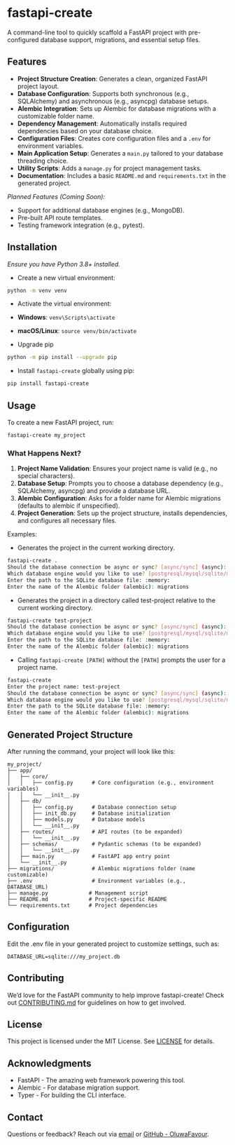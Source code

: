 # fastapi-create

A command-line tool to quickly scaffold a FastAPI project with pre-configured database support, migrations, and essential setup files.

## Features

- **Project Structure Creation**: Generates a clean, organized FastAPI project layout.
- **Database Configuration**: Supports both synchronous (e.g., SQLAlchemy) and asynchronous (e.g., asyncpg) database setups.
- **Alembic Integration**: Sets up Alembic for database migrations with a customizable folder name.
- **Dependency Management**: Automatically installs required dependencies based on your database choice.
- **Configuration Files**: Creates core configuration files and a `.env` for environment variables.
- **Main Application Setup**: Generates a `main.py` tailored to your database threading choice.
- **Utility Scripts**: Adds a `manage.py` for project management tasks.
- **Documentation**: Includes a basic `README.md` and `requirements.txt` in the generated project.

*Planned Features (Coming Soon):*

- Support for additional database engines (e.g., MongoDB).
- Pre-built API route templates.
- Testing framework integration (e.g., pytest).

## Installation

*Ensure you have Python 3.8+ installed.*

- Create a new virtual environment:

```bash
python -m venv venv
```

- Activate the virtual environment:

- **Windows**: `venv\Scripts\activate`
- **macOS/Linux**: `source venv/bin/activate`

- Upgrade pip

```bash
python -m pip install --upgrade pip
```

- Install `fastapi-create` globally using pip:

```bash
pip install fastapi-create
```

## Usage

To create a new FastAPI project, run:

```bash
fastapi-create my_project
```

### What Happens Next?

1. **Project Name Validation**: Ensures your project name is valid (e.g., no special characters).
2. **Database Setup**: Prompts you to choose a database dependency (e.g., SQLAlchemy, asyncpg) and provide a database URL.
3. **Alembic Configuration**: Asks for a folder name for Alembic migrations (defaults to alembic if unspecified).
4. **Project Generation**: Sets up the project structure, installs dependencies, and configures all necessary files.

Examples:

- Generates the project in the current working directory.

```bash
fastapi-create .
Should the database connection be async or sync? [async/sync] (async): async
Which database engine would you like to use? [postgresql/mysql/sqlite/mariadb] (postgresql): sqlite
Enter the path to the SQLite database file: :memory:
Enter the name of the Alembic folder (alembic): migrations
```

- Generates the project in a directory called test-project relative to the current working directory.

```bash
fastapi-create test-project
Should the database connection be async or sync? [async/sync] (async): async
Which database engine would you like to use? [postgresql/mysql/sqlite/mariadb] (postgresql): sqlite
Enter the path to the SQLite database file: :memory:
Enter the name of the Alembic folder (alembic): migrations
```

- Calling `fastapi-create [PATH]` without the `[PATH]` prompts the user for a project name.

```bash
fastapi-create
Enter the project name: test-project
Should the database connection be async or sync? [async/sync] (async): async
Which database engine would you like to use? [postgresql/mysql/sqlite/mariadb] (postgresql): sqlite
Enter the path to the SQLite database file: :memory:
Enter the name of the Alembic folder (alembic): migrations
```

## Generated Project Structure

After running the command, your project will look like this:

```text
my_project/
├── app/
│   ├── core/
│   │   ├── config.py      # Core configuration (e.g., environment variables)
│   │   └── __init__.py
│   ├── db/
│   │   ├── config.py      # Database connection setup
│   │   ├── init_db.py     # Database initialization
│   │   ├── models.py      # Database models
│   │   └── __init__.py
│   ├── routes/            # API routes (to be expanded)
│   │   └── __init__.py
│   ├── schemas/           # Pydantic schemas (to be expanded)
│   │   └── __init__.py
│   ├── main.py            # FastAPI app entry point
│   └── __init__.py
├── migrations/            # Alembic migrations folder (name customizable)
├── .env                   # Environment variables (e.g., DATABASE_URL)
├── manage.py             # Management script
├── README.md             # Project-specific README
└── requirements.txt      # Project dependencies
```

## Configuration

Edit the .env file in your generated project to customize settings, such as:

```text
DATABASE_URL=sqlite:///my_project.db
```

## Contributing

We’d love for the FastAPI community to help improve fastapi-create! Check out [CONTRIBUTING.md](CONTRIBUTING.md) for guidelines on how to get involved.

## License

This project is licensed under the MIT License. See [LICENSE](LICENSE) for details.

## Acknowledgments

- FastAPI - The amazing web framework powering this tool.
- Alembic - For database migration support.
- Typer - For building the CLI interface.

## Contact

Questions or feedback? Reach out via [email](mailto:fsticks8187@gmail.com) or [GitHub - OluwaFavour](https://github.com/OluwaFavour).
